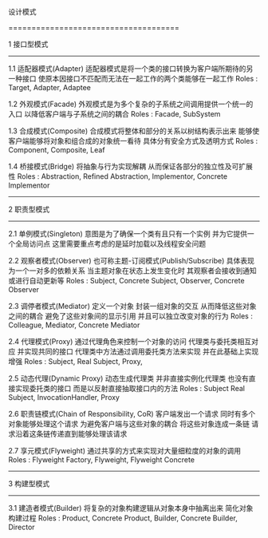 
设计模式

=====================================

1 接口型模式

-------------------------------------

1.1 适配器模式(Adapter)
    适配器模式是将一个类的接口转换为客户端所期待的另一种接口 使原本因接口不匹配而无法在一起工作的两个类能够在一起工作
    Roles : Target, Adapter, Adaptee

1.2 外观模式(Facade)
    外观模式是为多个复杂的子系统之间调用提供一个统一的入口 以降低客户端与子系统之间的耦合
    Roles : Facade, SubSystem

1.3 合成模式(Composite)
    合成模式将整体和部分的关系以树结构表示出来 能够使客户端能够将对象和组合成的对象统一看待 具体分有安全方式及透明方式
    Roles : Component, Composite, Leaf

1.4 桥接模式(Bridge)
    将抽象与行为实现解耦 从而保证各部分的独立性及可扩展性
    Roles : Abstraction, Refined Abstraction, Implementor, Concrete Implementor

-------------------------------------

2 职责型模式

-------------------------------------

2.1 单例模式(Singleton)
    意图是为了确保一个类有且只有一个实例 并为它提供一个全局访问点 这里需要重点考虑的是延时加载以及线程安全问题

2.2 观察者模式(Observer)
    也可称主题-订阅模式(Publish/Subscribe) 具体表现为一个一对多的依赖关系 当主题对象在状态上发生变化时 其观察者会接收到通知或进行自动更新等
    Roles : Subject, Concrete Subject, Observer, Concrete Observer

2.3 调停者模式(Mediator)
    定义一个对象 封装一组对象的交互 从而降低这些对象之间的耦合 避免了这些对象间的显示引用 并且可以独立改变对象的行为
    Roles : Colleague, Mediator, Concrete Mediator

2.4 代理模式(Proxy)
    通过代理角色来控制一个对象的访问 代理类与委托类相互对应 并实现共同的接口 代理类中方法通过调用委托类方法来实现 并在此基础上实现增强
    Roles : Subject, Real Subject, Proxy,

2.5 动态代理(Dynamic Proxy)
    动态生成代理类 并非直接实例化代理类 也没有直接实现委托类的接口 而是以反射直接抽取接口内的方法
    Roles : Subject Real Subject, InvocationHandler, Proxy

2.6 职责链模式(Chain of Responsibility, CoR)
    客户端发出一个请求 同时有多个对象能够处理这个请求 为避免客户端与这些对象的耦合 将这些对象连成一条链 请求沿着这条链传递直到能够处理该请求
    
2.7 享元模式(Flyweight)
    通过共享的方式来实现对大量细粒度的对象的调用
    Roles : Flyweight Factory, Flyweight, Flyweight Concrete

-------------------------------------

3 构建型模式

-------------------------------------

3.1 建造者模式(Builder)
    将复杂的对象构建逻辑从对象本身中抽离出来 简化对象构建过程 
    Roles : Product, Concrete Product, Builder, Concrete Builder, Director

    



